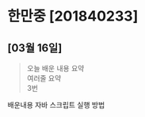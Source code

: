 # 한만중 [201840233]

## [03월 16일]
> 오늘 배운 내용 요약  <br />
> 여러줄 요약<br>
> 3번

배운내용
자바 스크립트 실행 방법
<table>
</table>
